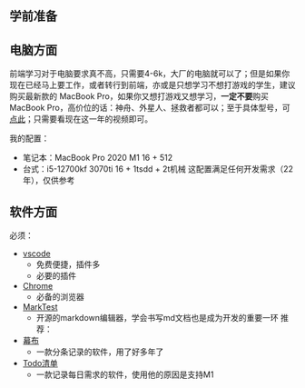 ## 学前准备

## 电脑方面
前端学习对于电脑要求真不高，只需要4-6k，大厂的电脑就可以了；但是如果你现在已经马上要工作，或者转行到前端，亦或是只想学习不想打游戏的学生，建议购买最新款的 MacBook Pro，如果你又想打游戏又想学习，**一定不要**购买MacBook Pro，高价位的话：神舟、外星人、拯救者都可以；至于具体型号，可[点此](https://search.bilibili.com/all?keyword=%E5%A4%A7%E5%AD%A6%E7%94%9F+%E7%AC%94%E8%AE%B0%E6%9C%AC%E6%8E%A8%E8%8D%90)；只需要看现在这一年的视频即可。

我的配置：
- 笔记本：MacBook Pro 2020 M1 16 + 512
- 台式：i5-12700kf 3070ti 16 + 1tsdd + 2t机械
这配置满足任何开发需求（22年），仅供参考


## 软件方面
必须：
- [vscode](https://code.visualstudio.com/)
  - 免费便捷，插件多
  - 必要的插件
- [Chrome](https://www.google.com/chrome/)
  - 必备的浏览器
- [MarkTest](https://github.com/marktext/marktext)
  - 开源的markdown编辑器，学会书写md文档也是成为开发的重要一环
推荐：
- [幕布](https://mubu.com/inv/3807603)
  - 一款分条记录的软件，用了好多年了
- [Todo清单](https://todo.evestudio.cn/)
  - 一款记录每日需求的软件，使用他的原因是支持M1


